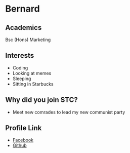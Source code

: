 # Bernard

## Academics

Bsc (Hons) Marketing

## Interests

- Coding
- Looking at memes
- Sleeping
- Sitting in Starbucks

## Why did you join STC?

- Meet new comrades to lead my new communist party

## Profile Link
- [Facebook](https://www.facebook.com/Berni1297)
- [Github](https://github.com/bernisaur)
